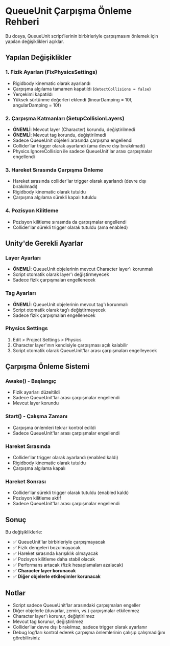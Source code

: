 # QueueUnit Çarpışma Önleme Rehberi

Bu dosya, QueueUnit script'lerinin birbirleriyle çarpışmasını önlemek için yapılan değişiklikleri açıklar.

## Yapılan Değişiklikler

### 1. Fizik Ayarları (FixPhysicsSettings)
- Rigidbody kinematic olarak ayarlandı
- Çarpışma algılama tamamen kapatıldı (`detectCollisions = false`)
- Yerçekimi kapatıldı
- Yüksek sürtünme değerleri eklendi (linearDamping = 10f, angularDamping = 10f)

### 2. Çarpışma Katmanları (SetupCollisionLayers)
- **ÖNEMLİ**: Mevcut layer (Character) korundu, değiştirilmedi
- **ÖNEMLİ**: Mevcut tag korundu, değiştirilmedi
- Sadece QueueUnit objeleri arasında çarpışma engellendi
- Collider'lar trigger olarak ayarlandı (ama devre dışı bırakılmadı)
- Physics.IgnoreCollision ile sadece QueueUnit'lar arası çarpışmalar engellendi

### 3. Hareket Sırasında Çarpışma Önleme
- Hareket sırasında collider'lar trigger olarak ayarlandı (devre dışı bırakılmadı)
- Rigidbody kinematic olarak tutuldu
- Çarpışma algılama sürekli kapalı tutuldu

### 4. Pozisyon Kilitleme
- Pozisyon kilitleme sırasında da çarpışmalar engellendi
- Collider'lar sürekli trigger olarak tutuldu (ama enabled)

## Unity'de Gerekli Ayarlar

### Layer Ayarları
- **ÖNEMLİ**: QueueUnit objelerinin mevcut Character layer'ı korunmalı
- Script otomatik olarak layer'ı değiştirmeyecek
- Sadece fizik çarpışmaları engellenecek

### Tag Ayarları
- **ÖNEMLİ**: QueueUnit objelerinin mevcut tag'ı korunmalı
- Script otomatik olarak tag'ı değiştirmeyecek
- Sadece fizik çarpışmaları engellenecek

### Physics Settings
1. Edit > Project Settings > Physics
2. Character layer'ının kendisiyle çarpışması açık kalabilir
3. Script otomatik olarak QueueUnit'lar arası çarpışmaları engelleyecek

## Çarpışma Önleme Sistemi

### Awake() - Başlangıç
- Fizik ayarları düzeltildi
- Sadece QueueUnit'lar arası çarpışmalar engellendi
- Mevcut layer korundu

### Start() - Çalışma Zamanı
- Çarpışma önlemleri tekrar kontrol edildi
- Sadece QueueUnit'lar arası çarpışmalar engellendi

### Hareket Sırasında
- Collider'lar trigger olarak ayarlandı (enabled kaldı)
- Rigidbody kinematic olarak tutuldu
- Çarpışma algılama kapalı

### Hareket Sonrası
- Collider'lar sürekli trigger olarak tutuldu (enabled kaldı)
- Pozisyon kilitleme aktif
- Sadece QueueUnit'lar arası çarpışmalar engellendi

## Sonuç

Bu değişikliklerle:
- ✅ QueueUnit'lar birbirleriyle çarpışmayacak
- ✅ Fizik dengeleri bozulmayacak
- ✅ Hareket sırasında karışıklık olmayacak
- ✅ Pozisyon kilitleme daha stabil olacak
- ✅ Performans artacak (fizik hesaplamaları azalacak)
- ✅ **Character layer korunacak**
- ✅ **Diğer objelerle etkileşimler korunacak**

## Notlar

- Script sadece QueueUnit'lar arasındaki çarpışmaları engeller
- Diğer objelerle (duvarlar, zemin, vs.) çarpışmalar etkilenmez
- Character layer'ı korunur, değiştirilmez
- Mevcut tag korunur, değiştirilmez
- Collider'lar devre dışı bırakılmaz, sadece trigger olarak ayarlanır
- Debug log'ları kontrol ederek çarpışma önlemlerinin çalışıp çalışmadığını görebilirsiniz
